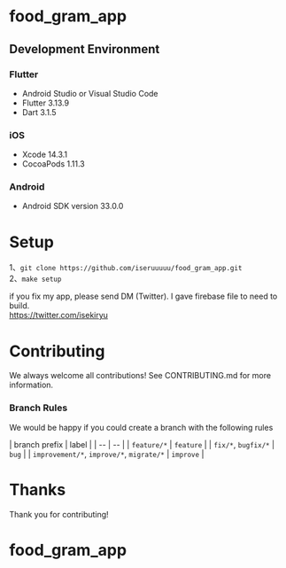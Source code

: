 # food_gram_app

## Development Environment

### Flutter

- Android Studio or Visual Studio Code
- Flutter 3.13.9
- Dart 3.1.5

### iOS

- Xcode 14.3.1
- CocoaPods 1.11.3

### Android

- Android SDK version 33.0.0

# Setup

1、`git clone https://github.com/iseruuuuu/food_gram_app.git`  
2、`make setup`

if you fix my app, please send DM (Twitter). I gave firebase file to need to build.  
https://twitter.com/isekiryu

# Contributing

We always welcome all contributions! See CONTRIBUTING.md for more information.

### Branch Rules

We would be happy if you could create a branch with the following rules

| branch prefix | label | | -- | -- | | `feature/*` | `feature` | | `fix/*`, `bugfix/*` | `bug` |
| `improvement/*`, `improve/*`, `migrate/*` | `improve` |

# Thanks

Thank you for contributing!

# food_gram_app
